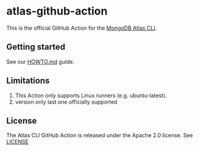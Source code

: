 # atlas-github-action

This is the official GitHub Action for the [MongoDB Atlas CLI](https://github.com/mongodb/mongodb-atlas-cli).

## Getting started

See our [HOWTO.md](HOWTO.md) guide.

## Limitations
1. This Action only supports Linux runners (e.g. ubuntu-latest).
2. version only last one officially supported

## License

The Atlas CLI GitHub Action is released under the Apache 2.0 license. See [LICENSE](LICENSE)
